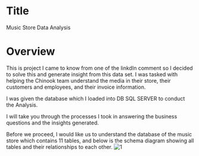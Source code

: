 # Title
Music Store Data Analysis
# Overview
This is project I came to know from one of the linkdIn comment so I decided to solve this and generate insight from this data set. I was tasked with helping the Chinook team understand the media in their store, their customers and employees, and their invoice information.

I was given the database which I loaded into DB SQL SERVER to conduct the Analysis.

I will take you through the processes I took in answering the business questions and the insights generated.

Before we proceed, l would like us to understand the database of the music store which contains 11 tables, and below is the schema diagram showing all tables and their relationships to each other.
![1](https://github.com/user-attachments/assets/ff8a31dc-894e-4470-8923-2e7d16683ecc)
